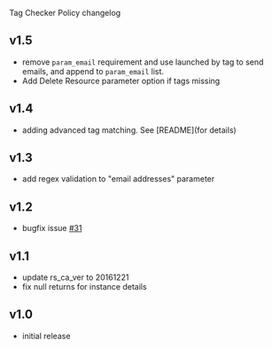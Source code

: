 Tag Checker Policy changelog

v1.5
----
- remove `param_email` requirement and use launched by tag to send emails, and append to `param_email` list.
- Add Delete Resource parameter option if tags missing

v1.4
----
- adding advanced tag matching.  See [README](for details)

v1.3
-----
- add regex validation to "email addresses" parameter

v1.2
-----
- bugfix issue [#31](https://github.com/rightscale/policies/issues/31)

v1.1
-----
- update rs_ca_ver to 20161221
- fix null returns for instance details

v1.0
-----
- initial release
